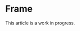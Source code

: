 # Frame

This article is a work in progress.

<!-- TODO: Discuss frame material and choices to make -->
